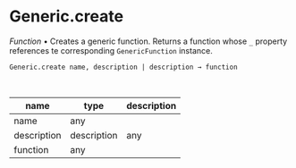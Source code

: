 # Generic.create

_Function_ &bull; Creates a generic function. Returns a function whose `_` property references te corresponding `GenericFunction` instance.

<pre><code>Generic.create name, description | description &rarr; function</code></pre>
<br>

| name | type | description |
|------|------|-------------|
|name|any||
|description | description|any||
|function|any||


